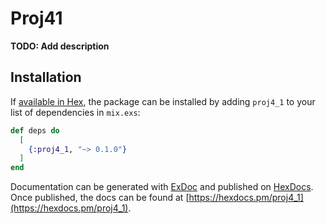# Proj41

**TODO: Add description**

## Installation

If [available in Hex](https://hex.pm/docs/publish), the package can be installed
by adding `proj4_1` to your list of dependencies in `mix.exs`:

```elixir
def deps do
  [
    {:proj4_1, "~> 0.1.0"}
  ]
end
```

Documentation can be generated with [ExDoc](https://github.com/elixir-lang/ex_doc)
and published on [HexDocs](https://hexdocs.pm). Once published, the docs can
be found at [https://hexdocs.pm/proj4_1](https://hexdocs.pm/proj4_1).

